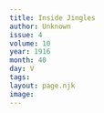 ```yaml
---
title: Inside Jingles
author: Unknown
issue: 4
volume: 10
year: 1916
month: 40
day: V
tags:
layout: page.njk
image:
---
```






